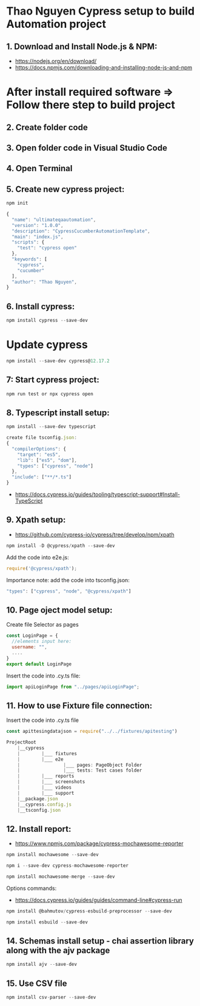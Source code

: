 # Thao Nguyen Cypress setup to build Automation project

## 1. Download and Install  Node.js & NPM: 
- https://nodejs.org/en/download/
- https://docs.npmjs.com/downloading-and-installing-node-js-and-npm
# After install required software => Follow there step to build project
## 2. Create folder code
## 3. Open folder code in Visual Studio Code
## 4. Open Terminal
## 5. Create new cypress project:
```javascript
npm init
```
```javascript
{
  "name": "ultimateqaautomation",
  "version": "1.0.0",
  "description": "CypressCucumberAutomationTemplate",
  "main": "index.js",
  "scripts": {
    "test": "cypress open"
  },
  "keywords": [
    "cypress",
    "cucumber"
  ],
  "author": "Thao Nguyen",
}
```
## 6. Install cypress:
```javascript
npm install cypress --save-dev
```
# Update cypress
```javascript
npm install --save-dev cypress@12.17.2
```
## 7: Start cypress project:
```javascript
npm run test or npx cypress open
```
## 8. Typescript install setup:
```javascript
npm install --save-dev typescript
```
```javascript
create file tsconfig.json:
{
  "compilerOptions": {
    "target": "es5",
    "lib": ["es5", "dom"],
    "types": ["cypress", "node"]
  },
  "include": ["**/*.ts"]
}
```
- https://docs.cypress.io/guides/tooling/typescript-support#Install-TypeScript

## 9. Xpath setup:
- https://github.com/cypress-io/cypress/tree/develop/npm/xpath
```javascript
npm install -D @cypress/xpath --save-dev
```
Add the code into e2e.js:
```javascript
require('@cypress/xpath');
```
Importance note: add the code  into tsconfig.json:
```javascript
"types": ["cypress", "node", "@cypress/xpath"]
```
## 10. Page oject model setup:
Create file Selector as pages
```javascript
const LoginPage = {
  //elements input here:
  username: "",
  ....
}
export default LoginPage
```
Insert the code into .cy.ts file:
```javascript
import apiLoginPage from "../pages/apiLoginPage";
```
## 11. How to use Fixture file connection:
Insert the code into .cy.ts file
```javascript
const apittesingdatajson = require("../../fixtures/apitesting")
```
```javascript
ProjectRoot
    |__cypress
    |        |___ fixtures
    |        |___ e2e
    |                |___ pages: PageObject Folder
    |                |___ tests: Test cases folder
    |        |___ reports
    |        |___ screenshots
    |        |___ videos
    |        |___ support
    |__package.json
    |__cypress.config.js
    |__tsconfig.json
```
## 12. Install report: 
- https://www.npmjs.com/package/cypress-mochawesome-reporter
```javascript
npm install mochawesome --save-dev
```
```javascript
npm i --save-dev cypress-mochawesome-reporter
```
```javascript
npm install mochawesome-merge --save-dev
```
Options commands:
- https://docs.cypress.io/guides/guides/command-line#cypress-run

```javascript
npm install @bahmutov/cypress-esbuild-preprocessor --save-dev
```
```javascript
npm install esbuild --save-dev
```
## 14. Schemas install setup - chai assertion library along with the ajv package
```javascript
npm install ajv --save-dev
```
## 15. Use CSV file
```javascript
npm install csv-parser --save-dev
```